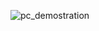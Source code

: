 ![pc_demostration](https://github.com/user-attachments/assets/ad79b55a-0d99-4f13-8674-e1d7406445ee)
